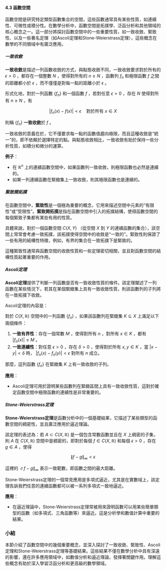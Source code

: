 #### 4.3 函數空間

函數空間是研究特定類型函數集合的空間，這些函數通常具有某些性質，如連續性、可微性或積分性。在數學分析中，函數空間是拓撲學、泛函分析和其他領域的核心概念之一。這一部分將探討函數空間中的一些重要性質，如一致收斂、緊致性、以及一些著名定理（如Ascoli定理和Stone-Weierstrass定理），這些概念在數學的不同領域中有廣泛應用。

##### 一致收斂

**一致收斂**是描述一列函數收斂的方式，與點態收斂不同，一致收斂要求對於所有的  $`\epsilon > 0`$ ，都存在一個整數  $`N`$ ，使得對所有的  $`n \geq N`$ ，函數列  $`f_n`$  和極限函數  $`f`$  之間的距離都小於  $`\epsilon`$ ，而不僅僅是對每一點的距離小於  $`\epsilon`$ 。

形式化地，對於一列函數  $`\{f_n\}`$  和一個函數  $`f`$ ，若對任意  $`\epsilon > 0`$ ，存在  $`N`$  使得對所有  $`n \geq N`$ ，有


```math
|f_n(x) - f(x)| < \epsilon \quad \text{對於所有} \ x \in X
```


則稱  $`\{f_n\}`$  **一致收斂**於  $`f`$ 。

一致收斂的意義在於，它不僅要求每一點的函數值趨向極限，而且這種收斂是“統一”的，即不依賴於選擇特定的點。與點態收斂相比，一致收斂有助於保持一些分析性質，如積分和微分的運算。

**例子**：

- 在  $`\mathbb{R}^n`$  上的連續函數空間中，如果函數列一致收斂，則極限函數也必然是連續的。
- 如果一列連續函數在緊緻集上一致收斂，則其極限函數也是連續的。

##### 緊致開拓撲

在函數空間中，**緊致性**是一個極為重要的概念，它用來描述空間中元素的“有限性”或“受限性”。**緊致開拓撲**是指在函數空間中引入的拓撲結構，使得函數空間的每個緊致子集都有某些有用的性質。

具體來說，對於一個函數空間  $`C(X, Y)`$ （從空間  $`X`$  到  $`Y`$  的連續函數的集合），該空間上常常會考慮一致拓撲，該拓撲使得空間中的收斂是“一致的”。緊致性則保證了一些有用的結構性特徵，例如，有界的集合在一致拓撲下是緊致的。

這種緊致性通常與函數空間的收斂性質和一些定理密切相關，並且對函數空間的結構性質起著重要的作用。

##### Ascoli定理

**Ascoli定理**提供了判斷一列函數是否有一致收斂性質的條件。該定理闡述了一列函數在某些情況下，若其在某個緊緻集上具有一致收斂性質，則該函數列的子列將在一致拓撲下收斂。

Ascoli定理的內容是：

對於  $`C(X, \mathbb{R})`$  空間中的一列函數  $`\{f_n\}`$ ，如果該函數列在緊緻集  $`K \subseteq X`$  上滿足以下兩個條件：
1. **一致有界性**：存在一個常數  $`M`$ ，使得對所有  $`n`$ ，對所有  $`x \in K`$ ，都有  $`|f_n(x)| \leq M`$ 。
2. **一致連續性**：對任意  $`\epsilon > 0`$ ，存在  $`\delta > 0`$ ，使得對於所有  $`x, y \in K`$ ，當  $`|x - y| < \delta`$  時， $`|f_n(x) - f_n(y)| < \epsilon`$  對所有  $`n`$  成立。

那麼，這列函數  $`\{f_n\}`$  在緊緻集  $`K`$  上有一致收斂的子列。

**應用**：
- Ascoli定理可用於證明某些函數列在緊緻區間上具有一致收斂性質，這對於確定函數空間中極限函數的連續性是非常重要的。

##### Stone-Weierstrass定理

**Stone-Weierstrass定理**是函數分析中的一個基礎結果，它描述了某些類型的函數空間的稠密性，並且廣泛應用於逼近理論。

該定理的表述為：若  $`A \subset C(X, \mathbb{R})`$  是一個包含常數函數並且在  $`X`$  上稠密的子集，則  $`A`$  在  $`C(X, \mathbb{R})`$  空間中是稠密的，即對於每個  $`f \in C(X, \mathbb{R})`$  和每個  $`\epsilon > 0`$ ，存在  $`g \in A`$ ，使得


```math
\| f - g \|_{\infty} < \epsilon
```

這裡的  $`\| f - g \|_{\infty}`$  表示一致範數，即函數之間的最大距離。

Stone-Weierstrass定理的一個常見應用是多項式逼近，尤其是在實數域上，該定理告訴我們任意的連續函數都可以被一系列多項式一致地逼近。

**應用**：
- 在逼近理論中，Stone-Weierstrass定理常被用來證明函數可以用某些簡單類型的函數（如多項式、三角函數等）來逼近。這是分析學和數值計算中重要的結果。

### 小結

本節介紹了函數空間中的幾個重要概念，並深入探討了一致收斂、緊致性、Ascoli定理和Stone-Weierstrass定理等基礎結果。這些結果不僅在數學分析中具有深遠的影響，還在許多應用領域中，如數值分析和逼近理論，發揮著關鍵作用。理解這些概念有助於深入學習泛函分析和更高級的數學領域。